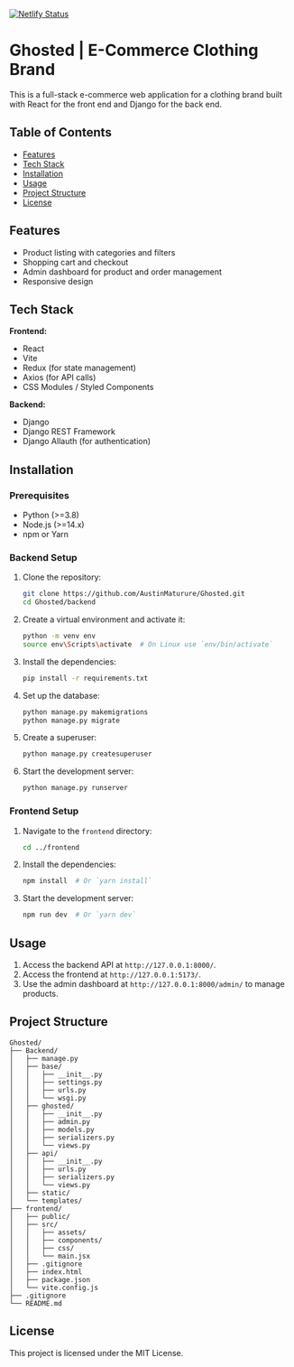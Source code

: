 [![Netlify Status](https://api.netlify.com/api/v1/badges/516d0734-ffe6-496a-ba4f-fc6757baa542/deploy-status)](https://app.netlify.com/sites/ghostedza/deploys)
# Ghosted | E-Commerce Clothing Brand

This is a full-stack e-commerce web application for a clothing brand built with React for the front end and Django for the back end.

## Table of Contents

- [Features](#features)
- [Tech Stack](#tech-stack)
- [Installation](#installation)
- [Usage](#usage)
- [Project Structure](#project-structure)
- [License](#license)

## Features

- Product listing with categories and filters
- Shopping cart and checkout
- Admin dashboard for product and order management
- Responsive design

## Tech Stack

**Frontend:**
- React
- Vite
- Redux (for state management)
- Axios (for API calls)
- CSS Modules / Styled Components

**Backend:**
- Django
- Django REST Framework
- Django Allauth (for authentication)

## Installation

### Prerequisites

- Python (>=3.8)
- Node.js (>=14.x)
- npm or Yarn

### Backend Setup

1. Clone the repository:

    ```sh
    git clone https://github.com/AustinMaturure/Ghosted.git
    cd Ghosted/backend
    ```

2. Create a virtual environment and activate it:

    ```sh
    python -m venv env
    source env\Scripts\activate  # On Linux use `env/bin/activate`
    ```

3. Install the dependencies:

    ```sh
    pip install -r requirements.txt
    ```

4. Set up the database:

    ```sh
    python manage.py makemigrations
    python manage.py migrate
    ```

5. Create a superuser:

    ```sh
    python manage.py createsuperuser
    ```

6. Start the development server:

    ```sh
    python manage.py runserver
    ```

### Frontend Setup

1. Navigate to the `frontend` directory:

    ```sh
    cd ../frontend
    ```

2. Install the dependencies:

    ```sh
    npm install  # Or `yarn install`
    ```

3. Start the development server:

    ```sh
    npm run dev  # Or `yarn dev`
    ```

## Usage

1. Access the backend API at `http://127.0.0.1:8000/`.
2. Access the frontend at `http://127.0.0.1:5173/`.
3. Use the admin dashboard at `http://127.0.0.1:8000/admin/` to manage products.

## Project Structure

```plaintext
Ghosted/
├── Backend/
│   ├── manage.py
│   ├── base/
│   │   ├── __init__.py
│   │   ├── settings.py
│   │   ├── urls.py
│   │   └── wsgi.py
│   ├── ghosted/
│   │   ├── __init__.py
│   │   ├── admin.py
│   │   ├── models.py
│   │   ├── serializers.py
│   │   └── views.py
│   ├── api/
│   │   ├── __init__.py
│   │   ├── urls.py
│   │   ├── serializers.py
│   │   └── views.py
│   ├── static/
│   └── templates/
├── frontend/
│   ├── public/
│   ├── src/
│   │   ├── assets/
│   │   ├── components/
│   │   ├── css/
│   │   └── main.jsx
│   ├── .gitignore
│   ├── index.html
│   ├── package.json
│   └── vite.config.js
├── .gitignore
└── README.md 
```
## License
This project is licensed under the MIT License.
